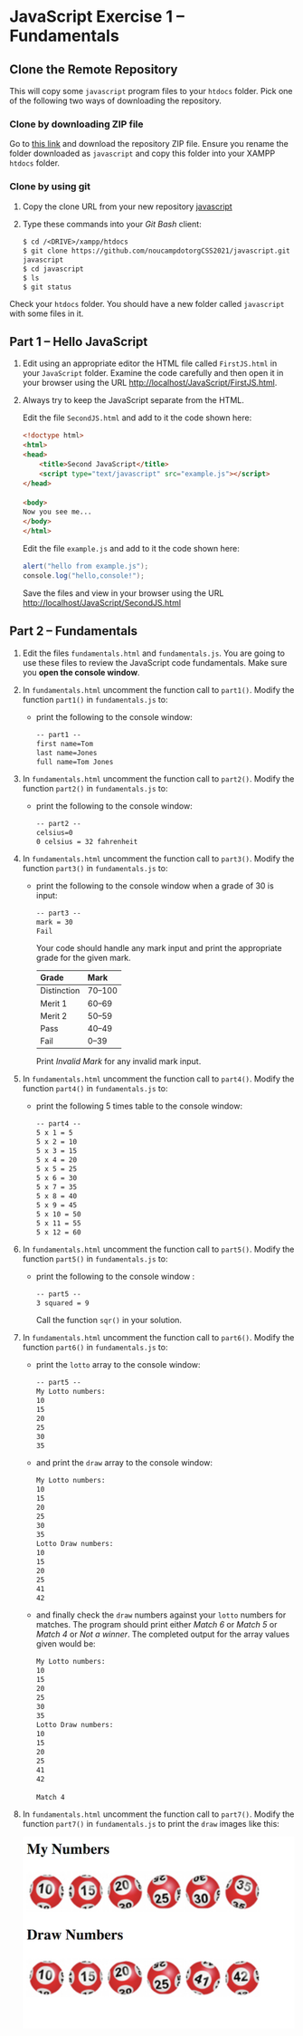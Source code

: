 # JavaScript Exercise 1 – Fundamentals


## Clone the Remote Repository

This will copy some ``javascript`` program files to your ``htdocs`` folder.  Pick one of the following two ways of downloading the repository.

### Clone by downloading ZIP file
Go to [this link](https://github.com/noucampdotorgCSS2021/javascript) and download the repository ZIP file.  Ensure you rename the folder downloaded as ``javascript`` and copy this folder into your XAMPP ``htdocs`` folder.

### Clone by using git

1.	Copy the clone URL from your new repository [javascript](https://github.com/noucampdotorgCSS2021/javascript.git)

1.	Type these commands into your *Git Bash* client:

	```
	$ cd /<DRIVE>/xampp/htdocs   
	$ git clone https://github.com/noucampdotorgCSS2021/javascript.git javascript
	$ cd javascript
	$ ls
	$ git status

	```

Check your ``htdocs`` folder.  You should have a new folder called ``javascript`` with some files in it.


## Part 1 – Hello JavaScript

1.	Edit using an appropriate editor the HTML file called ``FirstJS.html`` in your ``JavaScript`` folder.  Examine the code carefully and then open it in your browser using the URL [http://localhost/JavaScript/FirstJS.html](http://localhost/JavaScript/FirstJS.html).

1.	Always try to keep the JavaScript separate from the HTML.

	Edit the file ``SecondJS.html`` and add to it the code shown here:

	```html
	<!doctype html>
	<html>
	<head>
		<title>Second JavaScript</title>
		<script type="text/javascript" src="example.js"></script>
	</head>

	<body>
	Now you see me...
	</body>
	</html>
	
	```

	Edit the file ``example.js`` and add to it the code shown here:

	```java
	alert("hello from example.js");
	console.log("hello,console!");
	
	```
		
	Save the files and view in your browser using the URL [http://localhost/JavaScript/SecondJS.html](http://localhost/JavaScript/SecondJS.html)



## Part 2 – Fundamentals

1.	Edit the files ``fundamentals.html`` and ``fundamentals.js``.  You are going to use these files to review the JavaScript code fundamentals.  Make sure you **open the console window**.

1.	In ``fundamentals.html`` uncomment the function call to ``part1()``.  Modify the function ``part1()`` in ``fundamentals.js`` to:
	
	-	print the following to the console window:

		```
		-- part1 --
		first name=Tom
		last name=Jones
		full name=Tom Jones

		``` 

1.	In ``fundamentals.html`` uncomment the function call to ``part2()``.  Modify the function ``part2()`` in ``fundamentals.js`` to:

	-	print the following to the console window:

		```
		-- part2 --
		celsius=0
		0 celsius = 32 fahrenheit

		```

1.	In ``fundamentals.html`` uncomment the function call to ``part3()``.  Modify the function ``part3()`` in ``fundamentals.js`` to:

	-	print the following to the console window when a grade of 30 is input:

		```
		-- part3 --
		mark = 30
		Fail

		```

		Your code should handle any mark input and print the appropriate grade for the given mark.

		| Grade	      | Mark    |
		|-------------|---------|
		| Distinction |	70–100  |
		| Merit 1 	  | 60–69   |
		| Merit 2 	  | 50–59   |
		| Pass 		  | 40–49   |
		| Fail 		  | 0–39    |
		

		Print *Invalid Mark* for any invalid mark input.


1.	In ``fundamentals.html`` uncomment the function call to ``part4()``.  Modify the function ``part4()`` in ``fundamentals.js`` to:

	-	print the following 5 times table to the console window:

		```
		-- part4 --
		5 x 1 = 5
		5 x 2 = 10
		5 x 3 = 15
		5 x 4 = 20
		5 x 5 = 25
		5 x 6 = 30
		5 x 7 = 35
		5 x 8 = 40
		5 x 9 = 45
		5 x 10 = 50
		5 x 11 = 55
		5 x 12 = 60

		```

1.	In ``fundamentals.html`` uncomment the function call to ``part5()``.  Modify the function ``part5()`` in ``fundamentals.js`` to:

	-	print the following to the console window :

		```
		-- part5 --
		3 squared = 9

		```

		Call the function ``sqr()`` in your solution.


1.	In ``fundamentals.html`` uncomment the function call to ``part6()``.  Modify the function ``part6()`` in ``fundamentals.js`` to:

	-	print the ``lotto`` array to the console window:

		```
		-- part5 --
		My Lotto numbers:
		10
		15
		20
		25
		30
		35

		```

	-	and print the ``draw`` array to the console window:

		```
		My Lotto numbers:
		10
		15
		20
		25
		30
		35
		Lotto Draw numbers:
		10
		15
		20
		25
		41
		42

		```

	-	and finally check the ``draw`` numbers against your ``lotto`` numbers for matches. The program should print either *Match 6* or *Match 5* or *Match 4* or *Not a winner*. The completed output for the array values given would be:

		```
		My Lotto numbers:
		10
		15
		20
		25
		30
		35
		Lotto Draw numbers:
		10
		15
		20
		25
		41
		42

		Match 4

		```

1.	In ``fundamentals.html`` uncomment the function call to ``part7()``.  Modify the function ``part7()`` in ``fundamentals.js`` to print the ``draw`` images like this:

	![alt text](../images/draw.png "Lotto Draw")


